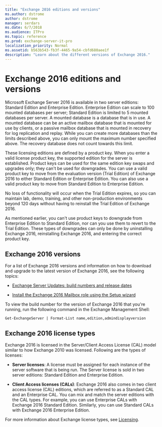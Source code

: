 ```yaml
---
title: "Exchange 2016 editions and versions"
ms.author: dstrome
author: dstrome
manager: serdars
ms.date: 6/7/2018
ms.audience: ITPro
ms.topic: reference
ms.prod: exchange-server-it-pro
localization_priority: Normal
ms.assetid: b563b543-fb3f-4465-9a54-cbfd680aee1f
description: "Learn about the different versions of Exchange 2016."
---
```


# Exchange 2016 editions and versions

Microsoft Exchange Server 2016 is available in two server editions: Standard Edition and Enterprise Edition. Enterprise Edition can scale to 100 mounted databases per server; Standard Edition is limited to 5 mounted databases per server. A mounted database is a database that is in use. A mounted database can be an active mailbox database that is mounted for use by clients, or a passive mailbox database that is mounted in recovery for log replication and replay. While you can create more databases than the limits described above, you can only mount the maximum number specified above. The recovery database does not count towards this limit.
  
These licensing editions are defined by a product key. When you enter a valid license product key, the supported edition for the server is established. Product keys can be used for the same edition key swaps and upgrades only; they can't be used for downgrades. You can use a valid product key to move from the evaluation version (Trial Edition) of Exchange 2016 to either Standard Edition or Enterprise Edition. You can also use a valid product key to move from Standard Edition to Enterprise Edition.
  
No loss of functionality will occur when the Trial Edition expires, so you can maintain lab, demo, training, and other non-production environments beyond 120 days without having to reinstall the Trial Edition of Exchange 2016.
  
As mentioned earlier, you can't use product keys to downgrade from Enterprise Edition to Standard Edition, nor can you use them to revert to the Trial Edition. These types of downgrades can only be done by uninstalling Exchange 2016, reinstalling Exchange 2016, and entering the correct product key.
  
## Exchange 2016 versions

For a list of Exchange 2016 versions and information on how to download and upgrade to the latest version of Exchange 2016, see the following topics:
  
- [Exchange Server Updates: build numbers and release dates](https://technet.microsoft.com/library/hh135098(v=exchg.150).aspx)
    
- [Install the Exchange 2016 Mailbox role using the Setup wizard](../../plan-and-deploy/deploy-new-installations/install-mailbox-role.md)
    
To view the build number for the version of Exchange 2016 that you're running, run the following command in the Exchange Management Shell:
  
```
Get-ExchangeServer | Format-List name,edition,admindisplayversion
```

## Exchange 2016 license types

Exchange 2016 is licensed in the Server/Client Access License (CAL) model similar to how Exchange 2010 was licensed. Following are the types of licenses:
  
- **Server licenses**: A license must be assigned for each instance of the server software that is being run. The Server license is sold in two server editions: Standard Edition and Enterprise Edition.
    
- **Client Access licenses (CALs)**: Exchange 2016 also comes in two client access license (CAL) editions, which are referred to as a Standard CAL and an Enterprise CAL. You can mix and match the server editions with the CAL types. For example, you can use Enterprise CALs with Exchange 2016 Standard Edition. Similarly, you can use Standard CALs with Exchange 2016 Enterprise Edition.
    
For more information about Exchange license types, see [Licensing](https://go.microsoft.com/fwlink/p/?LinkId=392675).
  


